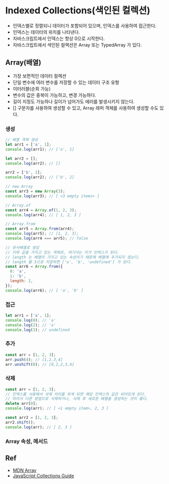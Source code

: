 # Indexed Collections(색인된 컬렉션)

- 인덱스별로 정렬되니 데이터가 포함되어 있으며, 인덱스를 사용하여 접근한다.
- 인덱스는 데이터의 위치를 나타낸다.
- 자바스크립트에서 인덱스는 항상 0으로 시작한다.
- 자바스크립트에서 색인된 컬렉션은 Array 또는 TypedArray 가 있다.

## Array(배열)

- 가장 보편적인 데이터 컬렉션
- 단일 변수에 여러 변수를 저장할 수 있는 데이터 구조 유형
- 이터러블(순회 가능)
- 변수의 값은 중복이 가능하고, 변경 가능하다.
- 길이 지정도 가능하나 길이가 넘어가도 에러를 발생시키지 않는다.
- [] 구문자를 사용하여 생성할 수 있고, Array 래퍼 객체를 사용하여 생성할 수도 있다.

### 생성

```javascript
// 배열 객체 생성
let arr1 = ['a', 1];
console.log(arr1); // ['a', 1]

let arr2 = [];
console.log(arr2); // []

arr2 = ['b', 2];
console.log(arr2); // ['b', 2]

// new Array
const arr3 = new Array(3);
console.log(arr3); // [ <3 empty items> ]

// Array.of
const arr4 = Array.of(1, 2, 3);
console.log(arr4); // [ 1, 2, 3 ]

// Array.from
const arr5 = Array.from(arr4);
console.log(arr5); // [1, 2, 3];
console.log(arr4 === arr5); // false

// 유사배열로 생성
// 키와 값을 가지고 있는 객체로, 여기서는 키가 인덱스가 된다.
// length 는 배열이 가지고 있는 속성이기 때문에 배열에 추가되지 않는다.
// length 를 3으로 지정하면 ['a', 'b', 'undefined'] 가 된다.
const arr6 = Array.from({
  0: 'a',
  1: 'b',
  length: 2,
});
console.log(arr6); // [ 'a', 'b' ]
```

### 접근

```javascript
let arr1 = ['a', 1];
console.log(0); // 'a'
console.log(2); // 'a'
console.log(3); // undefined
```

### 추가

```javascript
const arr = [1, 2, 3];
arr.push(4); // [1,2,3,4]
arr.unshift(0); // [0,1,2,3,4]
```

### 삭제

```javascript
const arr = [1, 2, 3];
// 인덱스를 사용해서 삭제 처리를 하게 되면 해당 인덱스의 값은 비어있게 된다.
// 따라서 다른 방법으로 삭제하거나, 삭제 후 새로운 배열을 생성하는 것이 좋다.
delete arr[0];
console.log(arr); // [ <1 empty item>, 2, 3 ]

const arr2 = [1, 2, 3];
arr2.shift();
console.log(arr); // [ 2, 3 ]
```

### Array 속성, 메서드

## Ref

- [MDN Array](https://developer.mozilla.org/ko/docs/Web/JavaScript/Reference/Global_Objects/Array)
- [JavaScript Collections Guide](https://medium.com/@catherineisonline/javascript-collections-guide-9f46bd05095d)
